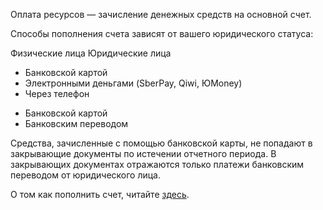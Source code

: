 Оплата ресурсов — зачисление денежных средств на основной счет.

Способы пополнения счета зависят от вашего юридического статуса:

<tabs>
<tablist>
<tab>Физические лица</tab>
<tab>Юридические лица</tab>
</tablist>
<tabpanel>

- Банковской картой
- Электронными деньгами (SberPay, Qiwi, ЮMoney)
- Через телефон

</tabpanel>
<tabpanel>

- Банковской картой
- Банковским переводом

<warn>

Средства, зачисленные с помощью банковской карты, не попадают в закрывающие документы по истечении отчетного периода. В закрывающих документах отражаются только платежи банковским переводом от юридического лица.

</warn>

</tabpanel>
</tabs>

О том как пополнить счет, читайте [здесь](/ru/additionals/billing/operations/payment).
